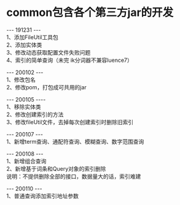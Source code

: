 # common包含各个第三方jar的开发
--- 191231 ---  
1、添加FileUtil工具包  
2、添加实体类  
3、修改动态获取配置文件失败问题  
4、索引的简单查询（未完 ik分词器不兼容luence7）


--- 200102 ---  
1、修改包名  
2、修改pom，打包成可共用的jar

--- 200105 ----  
1、移除实体类  
2、修改创建索引的方法  
3、修改fileUtil文件，去掉每次创建索引时删除旧索引 

--- 200107 ---  
1、新增term查询、通配符查询、模糊查询、数字范围查询

--- 200108 ---  
1、新增组合查询  
2、新增基于词条和Query对象的索引删除  
说明：不提供删除全部的接口，数据量大的话，索引难建   

--- 200110 ---  
1、普通查询添加索引地址参数  